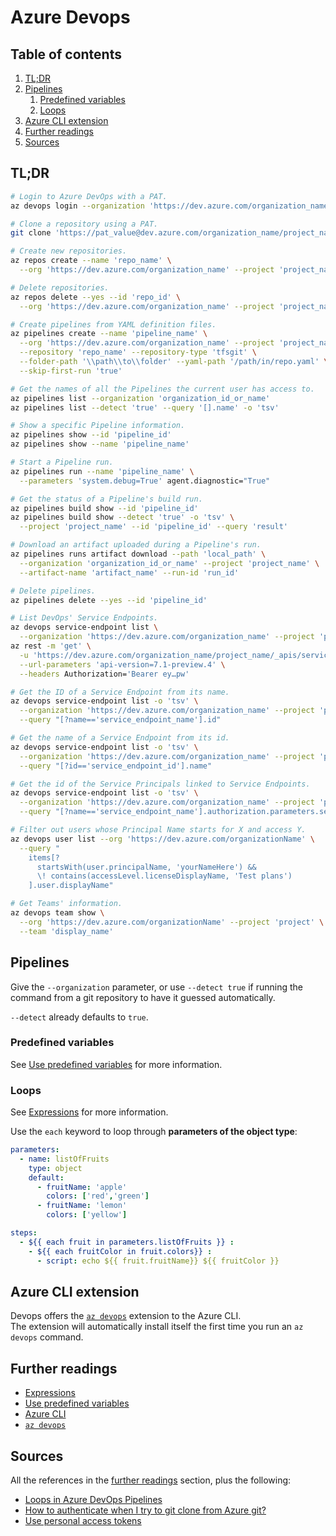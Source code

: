 # Azure Devops

## Table of contents <!-- omit in toc -->

1. [TL;DR](#tldr)
1. [Pipelines](#pipelines)
   1. [Predefined variables](#predefined-variables)
   1. [Loops](#loops)
1. [Azure CLI extension](#azure-cli-extension)
1. [Further readings](#further-readings)
1. [Sources](#sources)

## TL;DR

```sh
# Login to Azure DevOps with a PAT.
az devops login --organization 'https://dev.azure.com/organization_name'

# Clone a repository using a PAT.
git clone 'https://pat_value@dev.azure.com/organization_name/project_name/_git/repo_name'

# Create new repositories.
az repos create --name 'repo_name' \
  --org 'https://dev.azure.com/organization_name' --project 'project_name'

# Delete repositories.
az repos delete --yes --id 'repo_id' \
  --org 'https://dev.azure.com/organization_name' --project 'project_name'

# Create pipelines from YAML definition files.
az pipelines create --name 'pipeline_name' \
  --org 'https://dev.azure.com/organization_name' --project 'project_name' \
  --repository 'repo_name' --repository-type 'tfsgit' \
  --folder-path '\\path\\to\\folder' --yaml-path '/path/in/repo.yaml' \
  --skip-first-run 'true'

# Get the names of all the Pipelines the current user has access to.
az pipelines list --organization 'organization_id_or_name'
az pipelines list --detect 'true' --query '[].name' -o 'tsv'

# Show a specific Pipeline information.
az pipelines show --id 'pipeline_id'
az pipelines show --name 'pipeline_name'

# Start a Pipeline run.
az pipelines run --name 'pipeline_name' \
  --parameters 'system.debug=True' agent.diagnostic="True"

# Get the status of a Pipeline's build run.
az pipelines build show --id 'pipeline_id'
az pipelines build show --detect 'true' -o 'tsv' \
  --project 'project_name' --id 'pipeline_id' --query 'result'

# Download an artifact uploaded during a Pipeline's run.
az pipelines runs artifact download --path 'local_path' \
  --organization 'organization_id_or_name' --project 'project_name' \
  --artifact-name 'artifact_name' --run-id 'run_id'

# Delete pipelines.
az pipelines delete --yes --id 'pipeline_id'

# List DevOps' Service Endpoints.
az devops service-endpoint list \
  --organization 'https://dev.azure.com/organization_name' --project 'project'
az rest -m 'get' \
  -u 'https://dev.azure.com/organization_name/project_name/_apis/serviceendpoint/endpoints' \
  --url-parameters 'api-version=7.1-preview.4' \
  --headers Authorization='Bearer ey…pw'

# Get the ID of a Service Endpoint from its name.
az devops service-endpoint list -o 'tsv' \
  --organization 'https://dev.azure.com/organization_name' --project 'project' \
  --query "[?name=='service_endpoint_name'].id"

# Get the name of a Service Endpoint from its id.
az devops service-endpoint list -o 'tsv' \
  --organization 'https://dev.azure.com/organization_name' --project 'project' \
  --query "[?id=='service_endpoint_id'].name"

# Get the id of the Service Principals linked to Service Endpoints.
az devops service-endpoint list -o 'tsv' \
  --organization 'https://dev.azure.com/organization_name' --project 'project' \
  --query "[?name=='service_endpoint_name'].authorization.parameters.servicePrincipalId"

# Filter out users whose Principal Name starts for X and access Y.
az devops user list --org 'https://dev.azure.com/organizationName' \
  --query "
    items[?
      startsWith(user.principalName, 'yourNameHere') &&
      \! contains(accessLevel.licenseDisplayName, 'Test plans')
    ].user.displayName"

# Get Teams' information.
az devops team show \
  --org 'https://dev.azure.com/organizationName' --project 'project' \
  --team 'display_name'
```

## Pipelines

Give the `--organization` parameter, or use `--detect true` if running the command from a git repository to have it guessed automatically.

`--detect` already defaults to `true`.

### Predefined variables

See [Use predefined variables] for more information.

### Loops

See [Expressions] for more information.

Use the `each` keyword to loop through **parameters of the object type**:

```yaml
parameters:
  - name: listOfFruits
    type: object
    default:
      - fruitName: 'apple'
        colors: ['red','green']
      - fruitName: 'lemon'
        colors: ['yellow']

steps:
  - ${{ each fruit in parameters.listOfFruits }} :
    - ${{ each fruitColor in fruit.colors}} :
      - script: echo ${{ fruit.fruitName}} ${{ fruitColor }}
```

## Azure CLI extension

Devops offers the [`az devops`][az devops] extension to the Azure CLI.<br/>
The extension will automatically install itself the first time you run an `az devops` command.

## Further readings

- [Expressions]
- [Use predefined variables]
- [Azure CLI]
- [`az devops`][az devops]

## Sources

All the references in the [further readings] section, plus the following:

- [Loops in Azure DevOps Pipelines]
- [How to authenticate when I try to git clone from Azure git?]
- [Use personal access tokens]

<!--
  References
  -->

<!-- In-article sections -->
[further readings]: #further-readings

<!-- Knowledge base -->
[azure cli]: cli.md

<!-- Upstream -->
[az devops]: https://learn.microsoft.com/en-us/cli/azure/devops
[expressions]: https://learn.microsoft.com/en-us/azure/devops/pipelines/process/expressions
[use personal access tokens]: https://learn.microsoft.com/en-us/azure/devops/organizations/accounts/use-personal-access-tokens-to-authenticate
[use predefined variables]: https://learn.microsoft.com/en-us/azure/devops/pipelines/build/variables

<!-- Others -->
[how to authenticate when i try to git clone from azure git?]: https://stackoverflow.com/questions/62593521/how-to-authenticate-when-i-try-to-git-clone-from-azure-git#62630309
[loops in azure devops pipelines]: https://pakstech.com/blog/azure-devops-loops/
